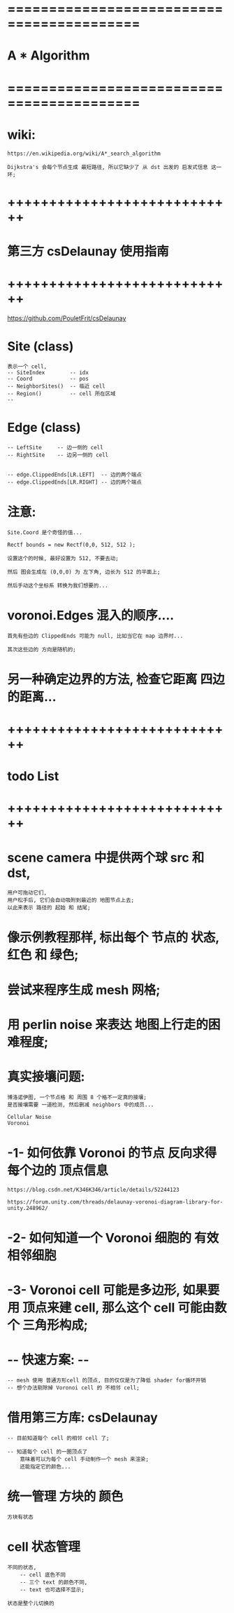 # ========================================== #
#         A * Algorithm
# ========================================== #


# wiki:
    https://en.wikipedia.org/wiki/A*_search_algorithm

    Dijkstra's 会每个节点生成 最短路径, 所以它缺少了 从 dst 出发的 启发式信息 这一环;





# ++++++++++++++++++++++++++++ #
#    第三方 csDelaunay 使用指南
# ++++++++++++++++++++++++++++ #
https://github.com/PouletFrit/csDelaunay


#  Site  (class)
    表示一个 cell, 
    -- SiteIndex        -- idx
    -- Coord            -- pos
    -- NeighborSites()  -- 临近 cell
    -- Region()         -- cell 所在区域
    -- 

# Edge (class)
    -- LeftSite     -- 边一侧的 cell
    -- RightSite    -- 边另一侧的 cell


    -- edge.ClippedEnds[LR.LEFT]  -- 边的两个端点
    -- edge.ClippedEnds[LR.RIGHT] -- 边的两个端点


# 注意:
    Site.Coord 是个奇怪的值...

    Rectf bounds = new Rectf(0,0, 512, 512 );

    设置这个的时候, 最好设置为 512, 不要去动;

    然后 图会生成在 (0,0,0) 为 左下角, 边长为 512 的平面上;

    然后手动这个坐标系 转换为我们想要的...



# voronoi.Edges 混入的顺序....
    首先有些边的 ClippedEnds 可能为 null, 比如当它在 map 边界时...

    其次这些边的 方向是随机的;




# 另一种确定边界的方法, 检查它距离 四边的距离...





# ++++++++++++++++++++++++++++ #
#     todo List
# ++++++++++++++++++++++++++++ #

# scene camera 中提供两个球 src 和 dst, 
    用户可拖动它们, 
    用户松手后, 它们会自动吸附到最近的 地图节点上去;
    以此来表示 路径的 起始 和 结尾;

# 像示例教程那样, 标出每个 节点的 状态, 红色 和 绿色;


#  尝试来程序生成 mesh 网格;


# 用 perlin noise 来表达 地图上行走的困难程度;


# 真实接壤问题:
    博洛诺伊图, 一个节点格 和 周围 8 个格不一定真的接壤;
    是否接壤需要 一道检测, 然后删减 neighbors 中的成员...

    Cellular Noise
    Voronoi


# -1- 如何依靠 Voronoi 的节点 反向求得每个边的 顶点信息

    https://blog.csdn.net/K346K346/article/details/52244123

    https://forum.unity.com/threads/delaunay-voronoi-diagram-library-for-unity.248962/



# -2- 如何知道一个 Voronoi 细胞的 有效相邻细胞

# -3- Voronoi cell 可能是多边形, 如果要用 顶点来建 cell, 那么这个 cell 可能由数个 三角形构成;


# -- 快速方案: --
    -- mesh 使用 普通方形cell 的顶点, 目的仅仅是为了降低 shader for循环开销
    -- 想个办法剔除掉 Voronoi cell 的 不相邻 cell;


# 借用第三方库: csDelaunay
    -- 目前知道每个 cell 的相邻 cell 了;

    -- 知道每个 cell 的一圈顶点了
        意味着可以为每个 cell 手动制作一个 mesh 来渲染;
        还能指定它的颜色...


# 统一管理 方块的 颜色

    方块有状态


# cell 状态管理
    不同的状态,
        -- cell 底色不同 
        -- 三个 text 的颜色不同,  
        -- text 也可选择不显示;

    状态是整个儿切换的









